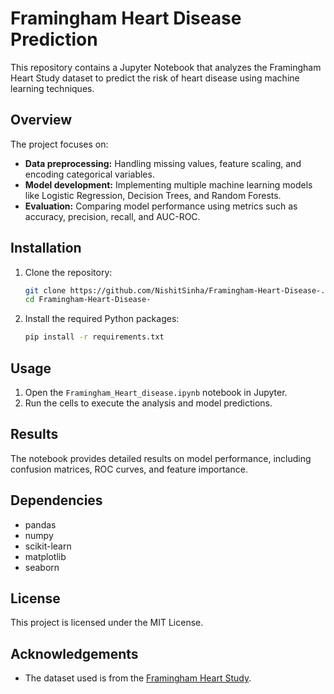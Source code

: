 # Framingham Heart Disease Prediction

This repository contains a Jupyter Notebook that analyzes the Framingham Heart Study dataset to predict the risk of heart disease using machine learning techniques.

## Overview

The project focuses on:

- **Data preprocessing:** Handling missing values, feature scaling, and encoding categorical variables.
- **Model development:** Implementing multiple machine learning models like Logistic Regression, Decision Trees, and Random Forests.
- **Evaluation:** Comparing model performance using metrics such as accuracy, precision, recall, and AUC-ROC.

## Installation

1. Clone the repository:
   ```bash
   git clone https://github.com/NishitSinha/Framingham-Heart-Disease-.git
   cd Framingham-Heart-Disease-
   ```

2. Install the required Python packages:
   ```bash
   pip install -r requirements.txt
   ```

## Usage

1. Open the `Framingham_Heart_disease.ipynb` notebook in Jupyter.
2. Run the cells to execute the analysis and model predictions.

## Results

The notebook provides detailed results on model performance, including confusion matrices, ROC curves, and feature importance.

## Dependencies

- pandas
- numpy
- scikit-learn
- matplotlib
- seaborn

## License

This project is licensed under the MIT License.

## Acknowledgements

- The dataset used is from the [Framingham Heart Study](https://www.kaggle.com/datasets/dileep070/heart-disease-prediction-using-logistic-regression).
